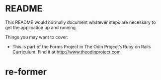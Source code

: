 # README

This README would normally document whatever steps are necessary to get the
application up and running.

Things you may want to cover:

* This is part of the Forms Project in The Odin Project’s Ruby on Rails Curriculum. Find it at http://www.theodinproject.com
# re-former
